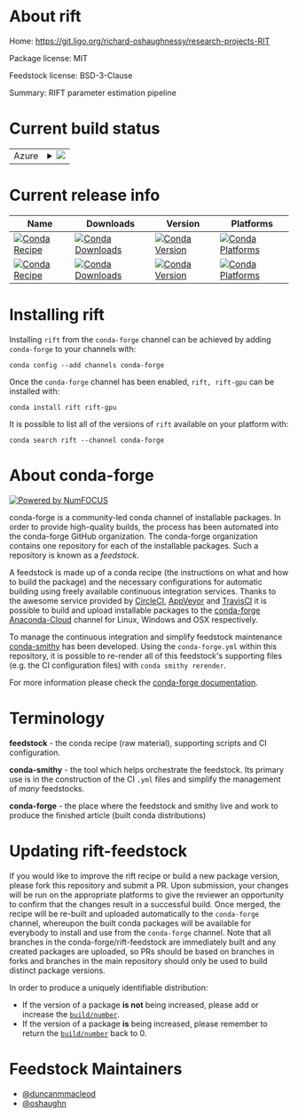 About rift
==========

Home: https://git.ligo.org/richard-oshaughnessy/research-projects-RIT

Package license: MIT

Feedstock license: BSD-3-Clause

Summary: RIFT parameter estimation pipeline



Current build status
====================


<table>
    
  <tr>
    <td>Azure</td>
    <td>
      <details>
        <summary>
          <a href="https://dev.azure.com/conda-forge/feedstock-builds/_build/latest?definitionId=8248&branchName=master">
            <img src="https://dev.azure.com/conda-forge/feedstock-builds/_apis/build/status/rift-feedstock?branchName=master">
          </a>
        </summary>
        <table>
          <thead><tr><th>Variant</th><th>Status</th></tr></thead>
          <tbody><tr>
              <td>linux_64_python3.6.____cpython</td>
              <td>
                <a href="https://dev.azure.com/conda-forge/feedstock-builds/_build/latest?definitionId=8248&branchName=master">
                  <img src="https://dev.azure.com/conda-forge/feedstock-builds/_apis/build/status/rift-feedstock?branchName=master&jobName=linux&configuration=linux_64_python3.6.____cpython" alt="variant">
                </a>
              </td>
            </tr><tr>
              <td>linux_64_python3.7.____cpython</td>
              <td>
                <a href="https://dev.azure.com/conda-forge/feedstock-builds/_build/latest?definitionId=8248&branchName=master">
                  <img src="https://dev.azure.com/conda-forge/feedstock-builds/_apis/build/status/rift-feedstock?branchName=master&jobName=linux&configuration=linux_64_python3.7.____cpython" alt="variant">
                </a>
              </td>
            </tr><tr>
              <td>linux_64_python3.8.____cpython</td>
              <td>
                <a href="https://dev.azure.com/conda-forge/feedstock-builds/_build/latest?definitionId=8248&branchName=master">
                  <img src="https://dev.azure.com/conda-forge/feedstock-builds/_apis/build/status/rift-feedstock?branchName=master&jobName=linux&configuration=linux_64_python3.8.____cpython" alt="variant">
                </a>
              </td>
            </tr><tr>
              <td>osx_64_python3.6.____cpython</td>
              <td>
                <a href="https://dev.azure.com/conda-forge/feedstock-builds/_build/latest?definitionId=8248&branchName=master">
                  <img src="https://dev.azure.com/conda-forge/feedstock-builds/_apis/build/status/rift-feedstock?branchName=master&jobName=osx&configuration=osx_64_python3.6.____cpython" alt="variant">
                </a>
              </td>
            </tr><tr>
              <td>osx_64_python3.7.____cpython</td>
              <td>
                <a href="https://dev.azure.com/conda-forge/feedstock-builds/_build/latest?definitionId=8248&branchName=master">
                  <img src="https://dev.azure.com/conda-forge/feedstock-builds/_apis/build/status/rift-feedstock?branchName=master&jobName=osx&configuration=osx_64_python3.7.____cpython" alt="variant">
                </a>
              </td>
            </tr><tr>
              <td>osx_64_python3.8.____cpython</td>
              <td>
                <a href="https://dev.azure.com/conda-forge/feedstock-builds/_build/latest?definitionId=8248&branchName=master">
                  <img src="https://dev.azure.com/conda-forge/feedstock-builds/_apis/build/status/rift-feedstock?branchName=master&jobName=osx&configuration=osx_64_python3.8.____cpython" alt="variant">
                </a>
              </td>
            </tr>
          </tbody>
        </table>
      </details>
    </td>
  </tr>
</table>

Current release info
====================

| Name | Downloads | Version | Platforms |
| --- | --- | --- | --- |
| [![Conda Recipe](https://img.shields.io/badge/recipe-rift-green.svg)](https://anaconda.org/conda-forge/rift) | [![Conda Downloads](https://img.shields.io/conda/dn/conda-forge/rift.svg)](https://anaconda.org/conda-forge/rift) | [![Conda Version](https://img.shields.io/conda/vn/conda-forge/rift.svg)](https://anaconda.org/conda-forge/rift) | [![Conda Platforms](https://img.shields.io/conda/pn/conda-forge/rift.svg)](https://anaconda.org/conda-forge/rift) |
| [![Conda Recipe](https://img.shields.io/badge/recipe-rift--gpu-green.svg)](https://anaconda.org/conda-forge/rift-gpu) | [![Conda Downloads](https://img.shields.io/conda/dn/conda-forge/rift-gpu.svg)](https://anaconda.org/conda-forge/rift-gpu) | [![Conda Version](https://img.shields.io/conda/vn/conda-forge/rift-gpu.svg)](https://anaconda.org/conda-forge/rift-gpu) | [![Conda Platforms](https://img.shields.io/conda/pn/conda-forge/rift-gpu.svg)](https://anaconda.org/conda-forge/rift-gpu) |

Installing rift
===============

Installing `rift` from the `conda-forge` channel can be achieved by adding `conda-forge` to your channels with:

```
conda config --add channels conda-forge
```

Once the `conda-forge` channel has been enabled, `rift, rift-gpu` can be installed with:

```
conda install rift rift-gpu
```

It is possible to list all of the versions of `rift` available on your platform with:

```
conda search rift --channel conda-forge
```


About conda-forge
=================

[![Powered by NumFOCUS](https://img.shields.io/badge/powered%20by-NumFOCUS-orange.svg?style=flat&colorA=E1523D&colorB=007D8A)](http://numfocus.org)

conda-forge is a community-led conda channel of installable packages.
In order to provide high-quality builds, the process has been automated into the
conda-forge GitHub organization. The conda-forge organization contains one repository
for each of the installable packages. Such a repository is known as a *feedstock*.

A feedstock is made up of a conda recipe (the instructions on what and how to build
the package) and the necessary configurations for automatic building using freely
available continuous integration services. Thanks to the awesome service provided by
[CircleCI](https://circleci.com/), [AppVeyor](https://www.appveyor.com/)
and [TravisCI](https://travis-ci.com/) it is possible to build and upload installable
packages to the [conda-forge](https://anaconda.org/conda-forge)
[Anaconda-Cloud](https://anaconda.org/) channel for Linux, Windows and OSX respectively.

To manage the continuous integration and simplify feedstock maintenance
[conda-smithy](https://github.com/conda-forge/conda-smithy) has been developed.
Using the ``conda-forge.yml`` within this repository, it is possible to re-render all of
this feedstock's supporting files (e.g. the CI configuration files) with ``conda smithy rerender``.

For more information please check the [conda-forge documentation](https://conda-forge.org/docs/).

Terminology
===========

**feedstock** - the conda recipe (raw material), supporting scripts and CI configuration.

**conda-smithy** - the tool which helps orchestrate the feedstock.
                   Its primary use is in the construction of the CI ``.yml`` files
                   and simplify the management of *many* feedstocks.

**conda-forge** - the place where the feedstock and smithy live and work to
                  produce the finished article (built conda distributions)


Updating rift-feedstock
=======================

If you would like to improve the rift recipe or build a new
package version, please fork this repository and submit a PR. Upon submission,
your changes will be run on the appropriate platforms to give the reviewer an
opportunity to confirm that the changes result in a successful build. Once
merged, the recipe will be re-built and uploaded automatically to the
`conda-forge` channel, whereupon the built conda packages will be available for
everybody to install and use from the `conda-forge` channel.
Note that all branches in the conda-forge/rift-feedstock are
immediately built and any created packages are uploaded, so PRs should be based
on branches in forks and branches in the main repository should only be used to
build distinct package versions.

In order to produce a uniquely identifiable distribution:
 * If the version of a package **is not** being increased, please add or increase
   the [``build/number``](https://conda.io/docs/user-guide/tasks/build-packages/define-metadata.html#build-number-and-string).
 * If the version of a package **is** being increased, please remember to return
   the [``build/number``](https://conda.io/docs/user-guide/tasks/build-packages/define-metadata.html#build-number-and-string)
   back to 0.

Feedstock Maintainers
=====================

* [@duncanmmacleod](https://github.com/duncanmmacleod/)
* [@oshaughn](https://github.com/oshaughn/)

